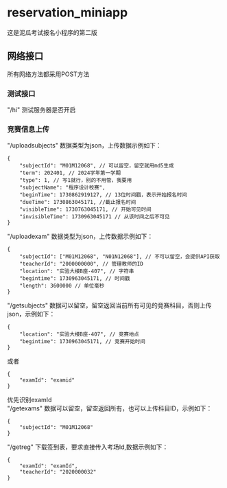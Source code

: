 # reservation_miniapp
这是泥瓜考试报名小程序的第二版
## 网络接口
所有网络方法都采用POST方法
### 测试接口
"/hi" 测试服务器是否开启
### 竞赛信息上传
"/uploadsubjects" 数据类型为json，上传数据示例如下：
```
{
    "subjectId": "M01M12068", // 可以留空，留空就用md5生成
    "term": 202401, // 2024学年第一学期
    "type": 1, // 写1就行，别的不用管，我要用
    "subjectName": "程序设计校赛",
    "beginTime": 1730862919127, // 13位时间戳，表示开始报名时间
    "dueTime": 1730863045171, //截止报名时间
    "visibleTime": 1730763045171, // 开始可见时间
    "invisibleTime": 1730963045171 // 从该时间之后不可见
}
```
"/uploadexam" 数据类型为json，上传数据示例如下：
```
{
    "subjectId": ["M01M12068", "N01N12068"], // 不可以留空，会提供API获取
    "teacherId": "2000000000", // 管理教师的ID
    "location": "实验大楼B座-407", // 字符串
    "begintime": 1730963045171, // 时间戳
    "length": 3600000 // 单位毫秒
}
```
"/getsubjects" 数据可以留空，留空返回当前所有可见的竞赛科目，否则上传json，示例如下：
```
{
    "location": "实验大楼B座-407", // 竞赛地点
    "begintime": 1730963045171, // 竞赛开始时间
}
```
或者
```
{
    "examId": "examid"
}
```
优先识别examId \
"/getexams" 数据可以留空，留空返回所有，也可以上传科目ID，示例如下：
```
{
    "subjectId": "M01M12068"
}
```
"/getreg" 下载签到表，要求直接传入考场Id,数据示例如下：
```
{
    "examId": "examId",
    "teacherId": "2020000032"
}
```

